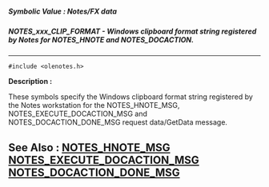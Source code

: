 ##### Symbolic Value : Notes/FX data
##### NOTES_xxx_CLIP_FORMAT - Windows clipboard format string registered by Notes for NOTES_HNOTE and NOTES_DOCACTION.
---
```
#include <olenotes.h>
```
**Description :**

These symbols specify the Windows clipboard format string registered by the 
Notes workstation for the NOTES_HNOTE_MSG, NOTES_EXECUTE_DOCACTION_MSG and 
NOTES_DOCACTION_DONE_MSG request data/GetData message.

**See Also :**
[NOTES_HNOTE_MSG](/reference/Data/NOTES_HNOTE_MSG)
[NOTES_EXECUTE_DOCACTION_MSG](/reference/Data/NOTES_EXECUTE_DOCACTION_MSG)
[NOTES_DOCACTION_DONE_MSG](/reference/Data/NOTES_DOCACTION_DONE_MSG)
---
